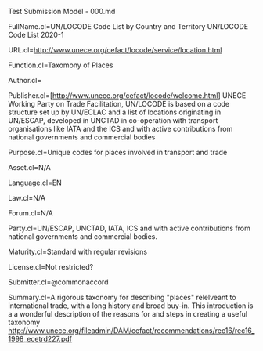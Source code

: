 Test Submission Model - 000.md

FullName.cl=UN/LOCODE Code List by Country and Territory UN/LOCODE Code List 2020-1

URL.cl=http://www.unece.org/cefact/locode/service/location.html

Function.cl=Taxomony of Places

Author.cl=

Publisher.cl=[http://www.unece.org/cefact/locode/welcome.html] UNECE Working Party on Trade Facilitation, UN/LOCODE is based on a code structure set up by UN/ECLAC and a list of locations originating in UN/ESCAP, developed in UNCTAD in co-operation with transport organisations like IATA and the ICS and with active contributions from national governments and commercial bodies

Purpose.cl=Unique codes for places involved in transport and trade

Asset.cl=N/A

Language.cl=EN

Law.cl=N/A

Forum.cl=N/A

Party.cl=UN/ESCAP, UNCTAD, IATA, ICS and with active contributions from national governments and commercial bodies.

Maturity.cl=Standard with regular revisions

License.cl=Not restricted?

Submitter.cl=@commonaccord

Summary.cl=A rigorous taxonomy for describing "places" relelveant to international trade, with a long history and broad buy-in.  This introduction is a a wonderful description of the reasons for and steps in creating a useful taxonomy http://www.unece.org/fileadmin/DAM/cefact/recommendations/rec16/rec16_1998_ecetrd227.pdf

